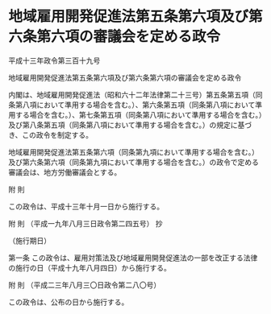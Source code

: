 # 地域雇用開発促進法第五条第六項及び第六条第六項の審議会を定める政令

平成十三年政令第三百十九号

地域雇用開発促進法第五条第六項及び第六条第六項の審議会を定める政令

内閣は、地域雇用開発促進法（昭和六十二年法律第二十三号）第五条第五項（同条第八項において準用する場合を含む。）、第六条第五項（同条第八項において準用する場合を含む。）、第七条第五項（同条第八項において準用する場合を含む。）及び第八条第五項（同条第八項において準用する場合を含む。）の規定に基づき、この政令を制定する。

地域雇用開発促進法第五条第六項（同条第九項において準用する場合を含む。）及び第六条第六項（同条第九項において準用する場合を含む。）の政令で定める審議会は、地方労働審議会とする。

附 則

この政令は、平成十三年十月一日から施行する。

附 則 （平成一九年八月三日政令第二四五号） 抄

（施行期日）

第一条 この政令は、雇用対策法及び地域雇用開発促進法の一部を改正する法律の施行の日（平成十九年八月四日）から施行する。

附 則 （平成二三年八月三〇日政令第二八〇号）

この政令は、公布の日から施行する。
